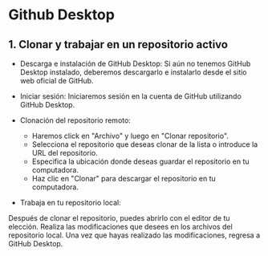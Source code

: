 # Github Desktop

## 1. Clonar y trabajar en un repositorio activo

* Descarga e instalación de GitHub Desktop: Si aún no tenemos GitHub Desktop instalado, deberemos descargarlo e instalarlo desde el sitio web oficial de GitHub.
* Iniciar sesión: Iniciaremos sesión en la cuenta de GitHub utilizando GitHub Desktop.
* Clonación del repositorio remoto:
    - Haremos click en "Archivo" y luego en "Clonar repositorio".
    - Selecciona el repositorio que deseas clonar de la lista o introduce la URL del repositorio.
    - Especifica la ubicación donde deseas guardar el repositorio en tu computadora.
    - Haz clic en "Clonar" para descargar el repositorio en tu computadora.

* Trabaja en tu repositorio local:

Después de clonar el repositorio, puedes abrirlo con el editor de tu elección.
Realiza las modificaciones que desees en los archivos del repositorio local.
Una vez que hayas realizado las modificaciones, regresa a GitHub Desktop.